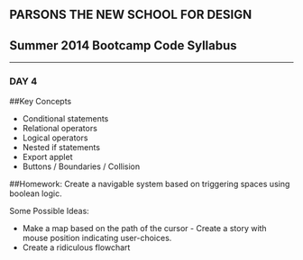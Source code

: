 ## PARSONS THE NEW SCHOOL FOR DESIGN
## Summer 2014 Bootcamp Code Syllabus
-------------------------------------------------------------------

### DAY 4

##Key Concepts
* Conditional statements
* Relational operators
* Logical operators
* Nested if statements
* Export applet
* Buttons / Boundaries / Collision
  
##Homework:
Create a navigable system based on triggering spaces using boolean logic.

Some Possible Ideas:
* Make a map based on the path of the cursor - Create a story with mouse position indicating user-choices.
* Create a ridiculous flowchart
